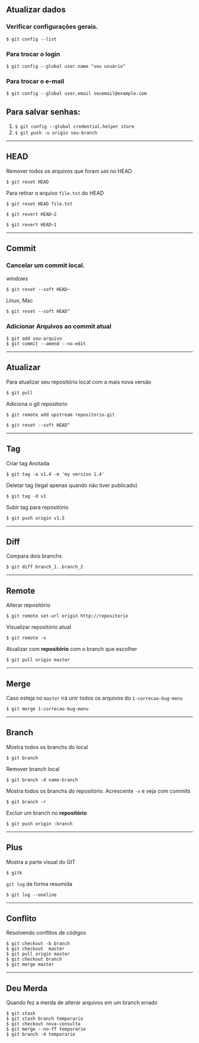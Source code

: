 ## Atualizar dados


### Verificar configurações gerais.

```
$ git config --list
```

### Para trocar o login
```
$ git config --global user.name "seu usuário"
```

### Para trocar o e-mail

```
$ git config --global user.email seuemail@example.com
```

## Para salvar senhas: 
	
1. `$ git config --global credential.helper store`
2. `$ git push -u origin seu-branch`

---
## HEAD

Remover todos os arquivos que foram `add` no HEAD

```
$ git reset HEAD  
```

Para retirar o arquivo `file.txt` do HEAD

```
$ git reset HEAD file.txt 
```

```
$ git revert HEAD~2
```

```
$ git revert HEAD~1 
```

---
## Commit

### Cancelar um commit local.

windows
```
$ git reset --soft HEAD~
```

Linux, Mac
```
$ git reset --soft HEAD^
```
### Adicionar Arquivos ao commit atual
```
$ git add seu-arquivo
$ git commit --amend --no-edit
```
---
## Atualizar

Para atualizar seu repositório local com a mais nova versão

```
$ git pull 
```

Adiciona o git repositorio

```
$ git remote add upstream repositorio.git 
````

```
$ git reset --soft HEAD^
```

---
## Tag

Criar tag Anotada

```
$ git tag -a v1.4 -m 'my version 1.4'
```

Deletar tag (legal apenas quando não tiver publicado)

```
$ git tag -d v1
```

Subir tag para repositório

```
$ git push origin v1.5
```

---
## Diff

Compara dois branchs

```
$ git diff branch_1..branch_2
```

---
## Remote

Alterar repositório

```
$ git remote set-url origin http://repositorio
```

Visualizar repositório atual

```
$ git remote -v
```

Atualizar com **repositório** com o branch que escolher

```
$ git pull origin master
```

---
## Merge


Caso esteja no `master`  irá unir todos os arquivos do `1-correcao-bug-menu`

```
$ git merge 1-correcao-bug-menu
```

---
## Branch

Mostra todos os branchs do local

```
$ git branch 
```

Remover branch local

```
$ git branch -d name-branch
```

Mostra todos os branchs do repositório. Acrescente `-v` e veja com commits

```
$ git branch -r

```

Excluir um branch no **repositório**

```
$ git push origin :branch 
```

---
## Plus

Mostra a parte  visual do GIT

```
$ gitk
```

`git log` de forma resumida

```
$ git log --oneline 
```
---
## Conflito

Resolvendo conflitos de códigos

```
$ git checkout -b branch
$ git checkout  master
$ git pull origin master
$ git checkout branch
$ git merge master

```
---
## Deu Merda

Quando fez a merda de alterar arquivos em um branch errado

```
$ git stash
$ git stash branch temporario
$ git checkout nova-consulta
$ git merge --no-ff temporario
$ git branch -d temporario
```
